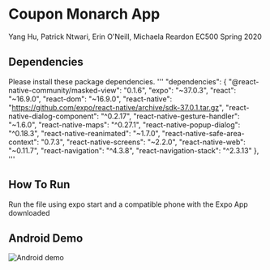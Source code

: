 # Coupon Monarch App 
Yang Hu, Patrick Ntwari, Erin O'Neill, Michaela Reardon
EC500
Spring 2020

## Dependencies

Please install these package dependencies.
'''
  "dependencies": {
    "@react-native-community/masked-view": "0.1.6",
    "expo": "~37.0.3",
    "react": "~16.9.0",
    "react-dom": "~16.9.0",
    "react-native": "https://github.com/expo/react-native/archive/sdk-37.0.1.tar.gz",
    "react-native-dialog-component": "^0.2.17",
    "react-native-gesture-handler": "~1.6.0",
    "react-native-maps": "^0.27.1",
    "react-native-popup-dialog": "^0.18.3",
    "react-native-reanimated": "~1.7.0",
    "react-native-safe-area-context": "0.7.3",
    "react-native-screens": "~2.2.0",
    "react-native-web": "~0.11.7",
    "react-navigation": "^4.3.8",
    "react-navigation-stack": "^2.3.13"
  },
'''

## How To Run
Run the file using expo start and a compatible phone with the Expo App downloaded

## Android Demo

![Android demo](./android_demo.gif)
